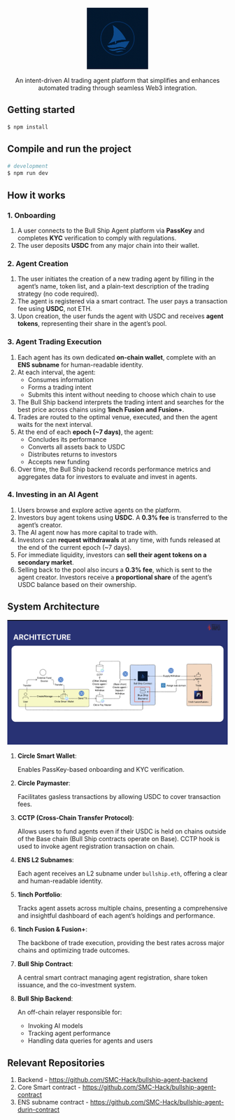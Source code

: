 <p align="center">
  <img src="./public/bullship-logo.png" width="140" alt="Nest Logo" />
</p>

<p align="center">An intent-driven AI trading agent platform that simplifies and enhances automated trading through seamless Web3 integration.</p>

## Getting started

```bash
$ npm install
```

## Compile and run the project

```bash
# development
$ npm run dev
```

## How it works
### 1. Onboarding
1. A user connects to the Bull Ship Agent platform via **PassKey** and completes **KYC** verification to comply with regulations.
2. The user deposits **USDC** from any major chain into their wallet.

### 2. Agent Creation
1. The user initiates the creation of a new trading agent by filling in the agent’s name, token list, and a plain-text description of the trading strategy (no code required).
2. The agent is registered via a smart contract. The user pays a transaction fee using **USDC**, not ETH.
3. Upon creation, the user funds the agent with USDC and receives **agent tokens**, representing their share in the agent’s pool.

### 3. Agent Trading Execution
1. Each agent has its own dedicated **on-chain wallet**, complete with an **ENS subname** for human-readable identity.
2. At each interval, the agent:
    - Consumes information
    - Forms a trading intent
    - Submits this intent without needing to choose which chain to use
3. The Bull Ship backend interprets the trading intent and searches for the best price across chains using **1inch Fusion and Fusion+**.
4. Trades are routed to the optimal venue, executed, and then the agent waits for the next interval.
5. At the end of each **epoch (~7 days)**, the agent:
    - Concludes its performance
    - Converts all assets back to USDC
    - Distributes returns to investors
    - Accepts new funding
6. Over time, the Bull Ship backend records performance metrics and aggregates data for investors to evaluate and invest in agents.

### 4. Investing in an AI Agent
1. Users browse and explore active agents on the platform.
2. Investors buy agent tokens using **USDC**. A **0.3% fee** is transferred to the agent’s creator.
3. The AI agent now has more capital to trade with.
4. Investors can **request withdrawals** at any time, with funds released at the end of the current epoch (~7 days).
5. For immediate liquidity, investors can **sell their agent tokens on a secondary market**.
6. Selling back to the pool also incurs a **0.3% fee**, which is sent to the agent creator. Investors receive a **proportional share** of the agent’s USDC balance based on their ownership.

## System Architecture

<img src="./public/architecture.png" width="520" alt="Nest Logo" />

1. **Circle Smart Wallet**:
    
    Enables PassKey-based onboarding and KYC verification.
    
2. **Circle Paymaster**:
    
    Facilitates gasless transactions by allowing USDC to cover transaction fees.
    
3. **CCTP (Cross-Chain Transfer Protocol)**:
    
    Allows users to fund agents even if their USDC is held on chains outside of the Base chain (Bull Ship contracts operate on Base). CCTP hook is used to invoke agent registration transaction on chain.
    
4. **ENS L2 Subnames**:
    
    Each agent receives an L2 subname under `bullship.eth`, offering a clear and human-readable identity.
    
5. **1inch Portfolio**:
    
    Tracks agent assets across multiple chains, presenting a comprehensive and insightful dashboard of each agent’s holdings and performance.
    
6. **1inch Fusion & Fusion+**:
    
    The backbone of trade execution, providing the best rates across major chains and optimizing trade outcomes.
    
7. **Bull Ship Contract**:
    
    A central smart contract managing agent registration, share token issuance, and the co-investment system.
    
8. **Bull Ship Backend**:
    
    An off-chain relayer responsible for:
    
    - Invoking AI models
    - Tracking agent performance
    - Handling data queries for agents and users

## Relevant Repositories
1. Backend - https://github.com/SMC-Hack/bullship-agent-backend
2. Core Smart contract - https://github.com/SMC-Hack/bullship-agent-contract
3. ENS subname contract - https://github.com/SMC-Hack/bullship-agent-durin-contract
